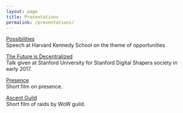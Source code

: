 ```yaml
---
layout: page
title: Presentations
permalink: /presentations/
---
```


[Possibilities](/possibilities)
<br>
Speech at Harvard Kennedy School on the theme of opportunities

[The Future is Decentralized](/stanfordshapers) 
<br>
Talk given at Stanford University for Stanford Digital Shapers society in early 2017.

[Presence](/presence)
<br>
Short film on presence.

[Ascent Guild](/ascentguild)
<br>
Short film of raids by WoW guild.

